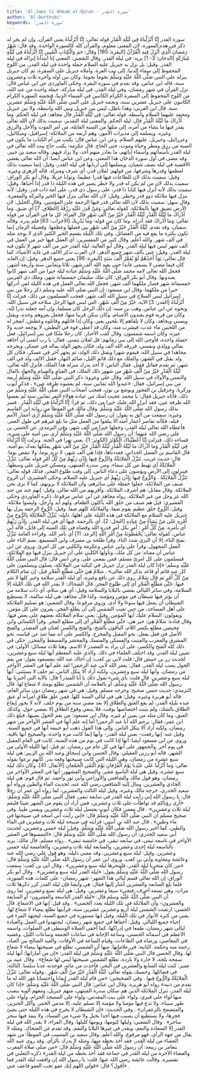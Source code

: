 ```yaml
---
title: 'Al-Jami li Ahkam al-Quran - سورة القدر'
author: 'Al-Qurthubi'
keywords: 'سورة القدر'
---
```


سورة القدر
إِنَّا أَنْزَلْناهُ فِي لَيْلَةِ الْقَدْرِ
قوله تعالى:
إِنَّا أَنْزَلْناهُ
يعني القرآن، وإن لم يجر له ذكر في هذه السورة، لان المعنى معلوم، والقرآن كله كالسورة الواحدة. وقد قال:
شَهْرُ رَمَضانَ الَّذِي أُنْزِلَ فِيهِ الْقُرْآنُ
[البقرة: 185] وقال:
حم وَالْكِتابِ الْمُبِينِ إِنَّا أَنْزَلْناهُ فِي لَيْلَةٍ مُبارَكَةٍ
[الدخان: 3- 1] يريد: في ليلة القدر. وقال الشعبي: المعنى إنا ابتدأنا إنزاله في ليلة القدر.
وقيل: بل نزل به جبريل عليه السلام جملة واحدة في ليلة القدر، من اللوح المحفوظ إلى سماء الدنيا، إلى بيت العزة، وأملاه جبريل على السفرة، ثم كان جبريل ينزله على النبي صَلَّى اللَّهُ عَلَيْهِ وَسَلَّمَ نجوما نجوما. وكان بين أوله وآخره ثلاث وعشرون سنة، قاله ابن عباس، وقد تقدم في سورة البقرة.
وحكى الماوردي عن ابن عباس قال: نزل القرآن في شهر رمضان، وفي ليلة القدر، في ليلة مباركة، جملة واحدة من عند الله، من اللوح المحفوظ إلى السفرة الكرام الكاتبين في السماء الدنيا، فنجمته السفرة الكرام الكاتبون على جبريل عشرين سنة، ونجمه جبريل على النبي صَلَّى اللَّهُ عَلَيْهِ وَسَلَّمَ عشرين سنة. قال ابن العربي: وهذا باطل، ليس بين جبريل وبين الله واسطة، ولا بين جبريل ومحمد عليهما السلام واسطة. قوله تعالى:
فِي لَيْلَةِ الْقَدْرِ
قال مجاهد: في ليلة الحكم.
وَما أَدْراكَ ما لَيْلَةُ الْقَدْرِ
قال: ليلة الحكم. والمعنى ليلة التقدير، سميت بذلك لان الله تعالى يقدر فيها ما يشاء من أمره، إلى مثلها من السنة القابلة، من أمر الموت والأجل والرزق وغيره. ويسلمه إلى مدبرات الأمور، وهم أربعة من الملائكة: إسرافيل، وميكائيل، وعزرائيل، وجبريل. عليهم السلام. وعن ابن عباس قال: يكتب من أم الكتاب ما يكون في السنة من رزق ومطر وحياة وموت، حتى الحاج. قال عكرمة: يكتب حاج بيت الله تعالى في ليلة القدر بأسمائهم وأسماء إبائهم، ما يغادر منهم أحد، ولا يزاد فيهم. وقاله سعيد بن جبير. وقد مضى في أول سورة الدخان هذا المعنى. وعن ابن عباس أيضا: أن الله تعالى يقضي الأقضية في ليلة نصف شعبان، ويسلمها إلى أربابها في ليلة القدر.
وقيل: إنما سميت بذلك لعظمها وقدرها وشرفها، من قولهم: لفلان قدر، أي شرف ومنزلة. قاله الزهري وغيره.
وقيل: سميت بذلك لان للطاعات فيها قدرا عظيما، وثوابا جزيلا.
وقال أبو بكر الوراق:
سميت بذلك لان من لم يكن له قدر ولا خطر يصير في هذه الليلة ذا قدر إذا أحياها.
وقيل: سميت بذلك لأنه أنزل فيها كتابا ذا قدر، على رسول ذي قدر، على أمة ذات قدر.
وقيل: لأنه ينزل فيها ملائكة ذوو قدر وخطر.
وقيل: لان الله تعالى ينزل فيها الخير والبركة والمغفرة.
وقال سهل: سميت بذلك لان الله تعالى قدر فيها الرحمة على المؤمنين.
وقال الخليل: لان الأرض تضيق فيها بالملائكة، كقوله تعالى:
وَمَنْ قُدِرَ عَلَيْهِ رِزْقُهُ
[الطلاق: 7] أي ضيق.
وَما أَدْراكَ ما لَيْلَةُ الْقَدْرِ
لَيْلَةُ الْقَدْرِ خَيْرٌ مِنْ أَلْفِ شَهْرٍ
قال الفراء: كل ما في القرآن من قوله تعالى:
وَما أَدْراكَ
فقد أدراه. وما كان من قوله:
وَما يُدْرِيكَ
[الأحزاب: 63] فلم يدره. وقاله سفيان، وقد تقدم.
لَيْلَةُ الْقَدْرِ خَيْرٌ مِنْ أَلْفِ شَهْرٍ
بين فضلها وعظمها. وفضيلة الزمان إنما تكون بكثرة ما يقع فيه من الفضائل.
وفي تلك الليلة يقسم الخير الكثير الذي لا يوجد مثله في ألف شهر. والله أعلم.
وقال كثير من المفسرين: أي العمل فيها خير من العمل في ألف شهر ليس فيها ليلة القدر.
وقال أبو العالية: ليلة القدر خير من ألف شهر لا تكون فيه ليلة القدر.
وقيل: عني بألف شهر جميع الدهر، لان العرب تذكر الالف في غاية الأشياء، كما قال تعالى:
يَوَدُّ أَحَدُهُمْ لَوْ يُعَمَّرُ أَلْفَ سَنَةٍ
[البقرة: 96] يعني جميع الدهر.
وقيل: إن العابد كان فيما مضى لا يسمى عابدا حتى يعبد الله ألف شهر، ثلاثا وثمانين سنة وأربعة أشهر، فجعل الله تعالى لامة محمد صَلَّى اللَّهُ عَلَيْهِ وَسَلَّمَ عبادة ليلة خيرا من ألف شهر كانوا يعبدونها.
وقال أبو بكر الوراق: كان ملك سليمان خمسمائة شهر، وملك ذي القرنين خمسمائة شهر فصار ملكهما ألف شهر، فجعل الله تعالى العمل في هذه الليلة لمن أدركها خيرا من ملكهما.
وقال ابن مسعود: إن النبي صلى الله عليه وسلم ذكر رجلا من بني إسرائيل لبس السلاح في سبيل الله ألف شهر، فعجب المسلمون من ذلك، فنزلت
إِنَّا أَنْزَلْناهُ
[القدر: 3] الآية. خَيْرٌ مِنْ أَلْفِ شَهْرٍ، التي لبس فيها الرجل سلاحه في سبيل الله. ونحوه عن ابن عباس. وهب بن منبه: إن ذلك الرجل كان مسلما، وإن أمه جعلته نذرا لله، وكان من قرية قوم يعبدون الأصنام، وكان سكن قريبا منها، فجعل يغزوهم وحده، ويقتل ويسبي ويجاهد، وكان لا يلقاهم إلا بلحيي بعير، وكان إذا قاتلهم وقاتلوه وعطش، انفجر له من اللحيين ماء عذب، فيشرب منه، وكان قد أعطى قوة في البطش، لا يوجعه حديد ولا غيره: وكان اسمه شمسون.
وقال كعب الأحبار: كان رجلا ملكا في بني إسرائيل، فعل خصلة واحدة، فأوحى الله إلى نبي زمانهم: قل لفلان يتمنى. فقال: يا رب أتمنى أن أجاهد بمالي وولدي ونفسي، فرزقه الله ألف ولد، فكان يجهز الولد بماله في عسكر، ويخرجه مجاهدا في سبيل الله، فيقوم شهرا ويقتل ذلك الولد، ثم يجهز آخر في عسكر، فكان كل ولد يقتل في الشهر، والملك مع ذلك قائم الليل، صائم النهار، فقتل الالف ولد في ألف شهر، ثم تقدم فقاتل فقتل. فقال الناس: لا أحد يدرك منزلة هذا الملك، فأنزل الله تعالى:
لَيْلَةُ الْقَدْرِ خَيْرٌ مِنْ أَلْفِ شَهْرٍ
من شهور ذلك الملك، في القيام والصيام والجهاد بالمال والنفس والأولاد في سبيل الله.
وقال علي وعروة: ذكر النبي صَلَّى اللَّهُ عَلَيْهِ وَسَلَّمَ أربعة من بني إسرائيل، فقال:
«عبدوا الله ثمانين سنة، لم يعصوه طرفة عين»
، فذكر أيوب وزكريا، وحزقيل بن العجوز ويوشع بن نون، فعجب أصحاب النبي صَلَّى اللَّهُ عَلَيْهِ وَسَلَّمَ من ذلك. فأتاه جبريل فقال: يا محمد عجبت أمتك من عبادة هؤلاء النفر ثمانين سنة لم يعصوا الله طرفة عين، فقد أنزل الله عليك خيرا من ذلك، ثم قرأ:
إِنَّا أَنْزَلْناهُ فِي لَيْلَةِ الْقَدْرِ
. فسر بذلك رسول الله صَلَّى اللَّهُ عَلَيْهِ وَسَلَّمَ.
وقال مالك في الموطأ من رواية ابن القاسم وغيره: سمعت من أثق به يقول: إن رسول الله صَلَّى اللَّهُ عَلَيْهِ وَسَلَّمَ أرى أعمار الأمم قبله، فكأنه تقاصر أعمار أمته ألا يبلغوا من العمل مثل ما بلغ غيرهم في طول العمر، فأعطاه الله تعالى ليلة القدر، وجعلها خيرا من ألف شهر.
وفي الترمذي. عن الحسن بن علي رضي الله عنهما: أن رسول الله صَلَّى اللَّهُ عَلَيْهِ وَسَلَّمَ أرى بني أمية على منبره، فساءه ذلك، فنزلت
إِنَّا أَعْطَيْناكَ الْكَوْثَرَ
[الكوثر: 1]، يعني نهرا في الجنة. ونزلت
إِنَّا أَنْزَلْناهُ فِي لَيْلَةِ الْقَدْرِ وَما أَدْراكَ ما لَيْلَةُ الْقَدْرِ لَيْلَةُ الْقَدْرِ خَيْرٌ مِنْ أَلْفِ شَهْرٍ
يملكها بعدك بنو أمية. قال القاسم بن الفضل الحداني: فعددناها، فإذا هي ألف شهر، لا تزيد يوما، ولا تنقص يوما. قال: حديث غريب.
تَنَزَّلُ الْمَلائِكَةُ وَالرُّوحُ فِيها بِإِذْنِ رَبِّهِمْ مِنْ كُلِّ أَمْرٍ
قوله تعالى:
تَنَزَّلُ الْمَلائِكَةُ
أي تهبط من كل سماء، ومن سدرة المنتهى، ومسكن جبريل على وسطها. فينزلون إلى الأرض ويؤمنون على دعاء الناس، إلى وقت طلوع الفجر، فذلك قوله تعالى:
تَنَزَّلُ الْمَلائِكَةُ
.
وَالرُّوحُ فِيها بِإِذْنِ رَبِّهِمْ
أي جبريل عليه السلام.
وحكى القشيري: أن الروح صنف من الملائكة، جعلوا حفظة على سائرهم، وأن الملائكة لا يرونهم، كما لا نرى نحن الملائكة.
وقال مقاتل: هم أشرف الملائكة. وأقربهم من الله تعالى.
وقيل: إنهم جند من جند الله عز وجل من غير الملائكة. رواه مجاهد عن ابن عباس مرفوعا، ذكره الماوردي وحكى القشيري: قيل هم صنف من خلق الله يأكلون الطعام، ولهم أيد وأرجل، وليسوا ملائكة.
وقيل: الرُّوحُ خلق عظيم يقوم صفا، والملائكة كلهم صفا.
وقيل: الرُّوحُ الرحمة ينزل بها جبريل عليه السلام مع الملائكة في هذه الليلة على أهلها، دليله:
يُنَزِّلُ الْمَلائِكَةَ بِالرُّوحِ مِنْ أَمْرِهِ عَلى مَنْ يَشاءُ مِنْ عِبادِهِ
[النحل: 2]، أي بالرحمة. فِيها أي في ليلة القدر. بِإِذْنِ رَبِّهِمْ أي بأمره.
مِنْ كُلِّ أَمْرٍ
: أمر بكل أمر قدره الله وقضاه في تلك السنة إلى قابل، قاله ابن عباس، كقوله تعالى:
يَحْفَظُونَهُ مِنْ أَمْرِ اللَّهِ
[الرعد: 11] أي بأمر الله. وقراءة العامة تَنَزَّلُ بفتح التاء، إلا أن البزي شدد التاء. وقرأ طلحة بن مصرف وابن السميقع، بضم التاء على الفعل المجهول. وقرأ علي وابن عباس وعكرمة والكلبي من كل امرئ. وروي عن ابن عباس أن معناه: من كل ملك، وتأولها الكلبي على أن جبريل ينزل فيها مع الملائكة، فيسلمون على كل امرئ مسلم.
فمن
بمعنى على. وعن أنس قال: قال النبي صَلَّى اللَّهُ عَلَيْهِ وسلم:
«إذا كان ليلة القدر نزل جبريل في كبكبة من الملائكة، يصلون ويسلمون على كل عبد قائم أو قاعد يذكر الله تعالى»
.
سَلامٌ هِيَ حَتَّى مَطْلَعِ الْفَجْرِ
قيل: إن تمام الكلام مِنْ كُلِّ أَمْرٍ ثم قال سَلامٌ. روي ذلك عن نافع وغيره، أي ليلة القدر سلامة وخير كلها لا شر فيها. حَتَّى مَطْلَعِ الْفَجْرِ أي إلى طلوع الفجر. قال الضحاك: لا يقدر الله في تلك الليلة إلا السلامة، وفي سائر الليالي يقضي بالبلايا والسلامة وقيل: أي هي سلام، أي ذات سلامة من أن يؤثر فيها شيطان في مؤمن ومؤمنة. وكذا قال مجاهد: هي ليلة سالمة، لا يستطيع الشيطان أن يعمل فيها سوءا ولا أذى. وروي مرفوعا.
وقال الشعبي: هو تسليم الملائكة على أهل المساجد، من حين تغيب الشمس إلى أن يطلع الفجر، يمرون على كل مؤمن، ويقولون: السلام عليك أيها المؤمن.
وقيل: يعني سلام الملائكة بعضهم على بعض فيها.
وقال قتادة: سَلامٌ هِيَ: خير هي. حَتَّى مَطْلَعِ الْفَجْرِ أي إلى مطلع الفجر. وقرأ الكسائي وابن محيصن
مطلع
بكسر اللام، الباقون بالفتح. والفتح والكسر: لغتان في المصدر. والفتح الأصل في فعل يفعل، نحو المقتل والمخرج. والكسر على أنه مما شذ عن قياسه، نحو المشرق والمغرب والمنبت والمسكن والمنسك والمحشر والمسقط والمجزر. حكى في ذلك كله الفتح والكسر، على أن يراد به المصدر لا الاسم. وهنا ثلاث مسائل:
الأولى: في تعيين ليلة القدر، وقد اختلف العلماء في ذلك. والذي عليه المعظم أنها ليلة سبع وعشرين، لحديث زر بن حبيش قال: قلت لابي بن كعب: إن أخاك عبد الله بنمسعود يقول: من يقم الحول يصب ليلة القدر. فقال: يغفر الله لابي عبد الرحمن! لقد علم أنها في العشر الأواخر من رمضان، وأنها ليلة سبع وعشرين، ولكنه أراد ألا يتكل الناس، ثم حلف لا يستثنى: أنها ليلة سبع وعشرين. قال قلت: بأي شيء تقول ذلك يا أبا المنذر؟ قال: بالآية التي أخبرنا بها رسول الله صَلَّى اللَّهُ عَلَيْهِ وَسَلَّمَ، أو بالعلامة أن الشمس تطلع يومئذ لا شعاع لها. قال الترمذي: حديث حسن صحيح. وخرجه مسلم.
وقيل: هي في شهر رمضان دون سائر العام، قاله أبو هريرة وغيره.
وقيل: هي في ليالي السنة كلها. فمن علق طلاق امرأته أو عتق عبده بليلة القدر، لم يقع العتق والطلاق إلا بعد مضي سنة من يوم حلف. لأنه لا يجوز إيقاع الطلاق بالشك، ولم يثبت اختصاصها بوقت، فلا ينبغي وقوع الطلاق إلا بمضي حول. وكذلك العتق، وما كان مثله من يمين أو غيره.
وقال ابن مسعود: من يقم الحول يصبها، فبلغ ذلك ابن عمر، فقال: يرحم الله أبا عبد الرحمن! أما إنه علم أنها في العشر الأواخر من شهر رمضان، ولكنه أراد ألا يتكل الناس. وإلى هذا القول ذهب أبو حنيفة أنها في جميع السنة. وقيل عنه: إنها رفعت- يعني ليلة القدر- وأنها إنما كانت مرة واحدة، والصحيح أنها باقية. وروي عن ابن مسعود أيضا: أنها إذا كانت في يوم من هذه السنة، كانت في العام المقبل في يوم آخر. والجمهور على أنها في كل عام من رمضان. ثم قيل: إنها الليلة الأولى من الشهر، قاله أبو رزين العقيلي.
وقال الحسن وابن إسحاق وعبد الله بن الزبير: هي ليلة سبع عشرة من رمضان، وهي الليلة التي كانت صبيحتها وقعة بدر. كأنهم نزعوا بقوله تعالى:
وَما أَنْزَلْنا عَلى عَبْدِنا يَوْمَ الْفُرْقانِ يَوْمَ الْتَقَى الْجَمْعانِ
[الأنفال: 41]، وكان ذلك ليلة سبع عشرة، وقيل هي ليلة التاسع عشر. والصحيح المشهور: أنها في العشر الأواخر من رمضان، وهو قول مالك والشافعي والأوزاعي وأبي ثور وأحمد. ثم قال قوم: هي ليلة الحادي والعشرين. ومال إليه الشافعي رضي الله عنه، لحديث الماء والطين ورواه أبو سعيد الخدري، خرجه مالك وغيره. وقيل ليلة الثالث والعشرين، لما رواه ابن عمر أن رجلا قال: يا رسول الله إني رأيت ليلة القدر في سابعة تبقى. فقال النبي صَلَّى اللَّهُ عَلَيْهِ وَسَلَّمَ:
«أرى رؤياكم قد تواطأت على ثلاث وعشرين، فمن أراد أن يقوم من الشهر شيئا فليقم ليلة ثلاث وعشرين»
. قال معمر: فكان أيوب يغتسل ليلة ثلاث وعشرين ويمس طيبا.
وفي صحيح مسلم أن النبي صَلَّى اللَّهُ عَلَيْهِ وَسَلَّمَ قال:
«إني رأيت أني أسجد في صبيحتها في ماء وطين»
. قال عبد الله بن أنيس: فرأيته في صبيحة ليلة ثلاث وعشرين في الماء والطين، كما أخبر رسول الله صَلَّى اللَّهُ عَلَيْهِ وَسَلَّمَ.
وقيل: ليلة خمس وعشرين، لحديث أبي سعيد الخدري: أن رسول الله صَلَّى اللَّهُ عَلَيْهِ وَسَلَّمَ قال:
«التمسوها في العشر الأواخر في تاسعة تبقى، في سابعه تبقى، في خامسة تبقى»
. رواه مسلم، قال مالك: يريد بالتاسعة ليلة إحدى وعشرين، والسابعة ليلة ثلاث وعشرين، والخامسة ليلة خمس وعشرين.
وقيل: ليلة سبع وعشرين. وقد مضى دليله، وهو قول علي رضي الله عنه وعائشة ومعاوية وأبي بن كعب.
وروى ابن عمر أن رسول الله صَلَّى اللَّهُ عَلَيْهِ وَسَلَّمَ قال:
«من كان متحريا ليلة القدر، فليتحرها ليلة سبع وعشرين»
.
وقال أبي بن كعب: سمعت رسول الله صَلَّى اللَّهُ عَلَيْهِ وَسَلَّمَ يقول:
«ليلة القدر ليلة سبع وعشرين»
.
وقال أبو بكر الوراق: إن الله تعالى قسم ليالي هذا الشهر- شهر رمضان- على كلمات هذه السورة، فلما بلغ السابعة والعشرين أشار إليها فقال: هي وأيضا فإن ليلة القدر كرر ذكرها ثلاث مرات، وهي تسعة أحرف، فتجيء سبعا وعشرين.
وقيل: هي ليلة تسع وعشرين، لما روي أن النبي صَلَّى اللَّهُ عَلَيْهِ وسلم قال:
«ليلة القدر التاسعة والعشرون- أو السابعة والعشرون- وأن الملائكة في تلك الليلة بعدد الحصى»
. وقد قيل: إنها في الاشفاع. قال الحسن: ارتقبت الشمس ليلة أربع وعشرين عشرين سنة، فرأيتها تطلع بيضاء لا شعاع لها. يعني من كثرة الأنوار في تلك الليلة. وقيل إنها مستورة في جميع السنة، ليجتهد المرء في إحياء جميع الليالي.
وقيل: أخفاها في جميع شهر رمضان، ليجتهدوا في العمل والعبادة ليالي شهر رمضان، طمعا في إدراكها، كما أخفى الصلاة الوسطى في الصلوات، واسمه الأعظم في أسمائه الحسنى، وساعة الإجابة في ساعات الجمعة وساعات الليل، وغضبه في المعاصي، ورضاه في الطاعات، وقيام الساعة في الأوقات، والعبد الصالح بين العباد، رحمة منه وحكمة.
الثانية: في علاماتها: منها أن الشمس، تطلع في صبيحتها بيضاء لا شعاع لها.
وقال الحسن قال النبي صَلَّى اللَّهُ عَلَيْهِ وَسَلَّمَ في ليلة القدر:
«إن من أماراتها: أنها ليلة سمحة بلجة، لا حارة ولا باردة، تطلع الشمس صبيحتها ليس لها شعاع»
.
وقال عبيد بن عمير: كنت ليلة السابع والعشرين في البحر، فأخذت من مائه، فوجدته عذبا سلسا.
الثالثة: في فضائلها. وحسبك بقوله تعالى:
لَيْلَةُ الْقَدْرِ خَيْرٌ مِنْ أَلْفِ شَهْرٍ
. وقوله تعالى:
تَنَزَّلُ الْمَلائِكَةُ وَالرُّوحُ فِيها
.
وفي الصحيحين:
«من قام ليلة القدر إيمانا واحتسابا غفر الله له ما تقدم من ذنبه»
رواه أبو هريرة.
وقال ابن عباس: قال النبي صَلَّى اللَّهُ عَلَيْهِ وَسَلَّمَ:
«إذا كان ليلة القدر، تنزل الملائكة الذين هم سكان سدرة المنتهى، منهم جبريل، ومعهم ألوية ينصب منها لواء على قبري، ولواء على بيت المقدس، ولواء على المسجد الحرام، ولواء على طور سيناء، ولا تدع فيها مؤمنا ولا مؤمنة إلا تسلم عليه، إلا مدمن الخمر، وآكل الخنزير، والمتضمخ بالزعفران»
. وفي الحديث:
«إن الشيطان لا يخرج في هذه الليلة حتى يضئ فجرها، ولا يستطيع أن يصيب فيها أحدا بخبل ولا شيء من الفساد، ولا ينفذ فيها سحر ساحر»
.
وقال الشعبي: وليلها كيومها، ويومها كليلها.
وقال الفراء، لا يقدر الله في ليلة القدر إلا السعادة والنعم، ويقدر في غيرها البلايا والنقم، وقد تقدم عن الضحاك. ومثله لا يقال من جهة الرأي، فهو مرفوع. والله أعلم.
وقال سعيد بن المسيب في الموطأ: من شهد العشاء من ليلة القدر، فقد أخذ بحظه منها، ومثله لا يدرك بالرأي. وقد روى عبيد الله بنعامر بن ربيعة: أن رسول الله صَلَّى اللَّهُ عَلَيْهِ وَسَلَّمَ قال:
«من صلى صلاة المغرب والعشاء الآخرة من ليلة القدر في جماعة فقد أخذ بحظه من ليلة القدر»
ذكره الثعلبي في تفسيره. وقالت عائشة رضي الله عنها: قلت: يا رسول الله إن وافقت ليلة القدر فما أقول؟ قال:
«قولي اللهم إنك عفو تحب العفو فاعف عني»
.